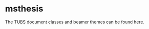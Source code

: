 # msthesis
The TUBS document classes and beamer themes can be found [here](http://tubslatex.ejoerns.de/).
